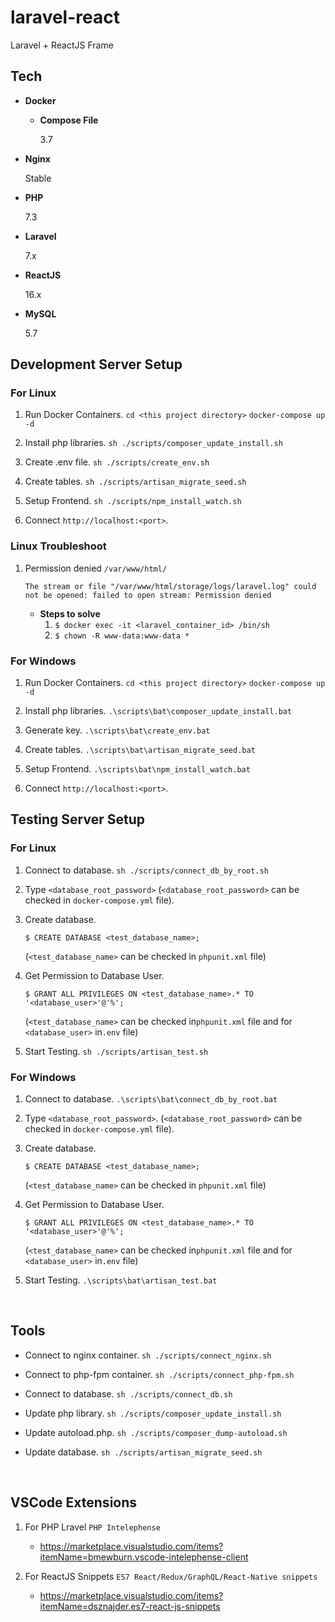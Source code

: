 # laravel-react

Laravel + ReactJS Frame

## Tech

- **Docker**

  - **Compose File**

    3.7

- **Nginx**

  Stable

- **PHP**

  7.3

- **Laravel**

  7.x

- **ReactJS**

  16.x

- **MySQL**

  5.7

## Development Server Setup

### For Linux

1. Run Docker Containers.
   `cd <this project directory>`
   `docker-compose up -d`

1. Install php libraries.
   `sh ./scripts/composer_update_install.sh`

1. Create .env file.
   `sh ./scripts/create_env.sh`

1. Create tables.
   `sh ./scripts/artisan_migrate_seed.sh`

1. Setup Frontend.
   `sh ./scripts/npm_install_watch.sh`

1. Connect `http://localhost:<port>`.

### Linux Troubleshoot

1. Permission denied `/var/www/html/`
   ```
   The stream or file "/var/www/html/storage/logs/laravel.log" could not be opened: failed to open stream: Permission denied
   ```
   - **Steps to solve**
     1. `$ docker exec -it <laravel_container_id> /bin/sh`
     1. `$ chown -R www-data:www-data *`

### For Windows

1. Run Docker Containers.
   `cd <this project directory>`
   `docker-compose up -d`

1. Install php libraries.
   `.\scripts\bat\composer_update_install.bat`

1. Generate key.
   `.\scripts\bat\create_env.bat`

1. Create tables.
   `.\scripts\bat\artisan_migrate_seed.bat`

1. Setup Frontend.
   `.\scripts\bat\npm_install_watch.bat`

1. Connect `http://localhost:<port>`.

## Testing Server Setup

### For Linux

1. Connect to database.
   `sh ./scripts/connect_db_by_root.sh`

1. Type `<database_root_password>`
   (`<database_root_password>` can be checked in `docker-compose.yml` file).

1. Create database.

   ```
   $ CREATE DATABASE <test_database_name>;
   ```

   (`<test_database_name>` can be checked in `phpunit.xml` file)

1. Get Permission to Database User.

   ```
   $ GRANT ALL PRIVILEGES ON <test_database_name>.* TO '<database_user>'@'%';
   ```

   (`<test_database_name>` can be checked in`phpunit.xml` file and for `<database_user>` in`.env` file)

1. Start Testing.
   `sh ./scripts/artisan_test.sh`

### For Windows

1. Connect to database.
   `.\scripts\bat\connect_db_by_root.bat`

1. Type `<database_root_password>`.
   (`<database_root_password>` can be checked in `docker-compose.yml` file).

1. Create database.

   ```
   $ CREATE DATABASE <test_database_name>;
   ```

   (`<test_database_name>` can be checked in `phpunit.xml` file)

1. Get Permission to Database User.

   ```
   $ GRANT ALL PRIVILEGES ON <test_database_name>.* TO '<database_user>'@'%';
   ```

   (`<test_database_name>` can be checked in`phpunit.xml` file and for `<database_user>` in`.env` file)

1. Start Testing.
   `.\scripts\bat\artisan_test.bat`

<br>

## Tools

- Connect to nginx container.
  `sh ./scripts/connect_nginx.sh`

- Connect to php-fpm container.
  `sh ./scripts/connect_php-fpm.sh`

- Connect to database.
  `sh ./scripts/connect_db.sh`

- Update php library.
  `sh ./scripts/composer_update_install.sh`

- Update autoload.php.
  `sh ./scripts/composer_dump-autoload.sh`

- Update database.
  `sh ./scripts/artisan_migrate_seed.sh`

<br>

## VSCode Extensions

1. For PHP Lravel `PHP Intelephense`

   - https://marketplace.visualstudio.com/items?itemName=bmewburn.vscode-intelephense-client

2. For ReactJS Snippets `ES7 React/Redux/GraphQL/React-Native snippets`

   - https://marketplace.visualstudio.com/items?itemName=dsznajder.es7-react-js-snippets
